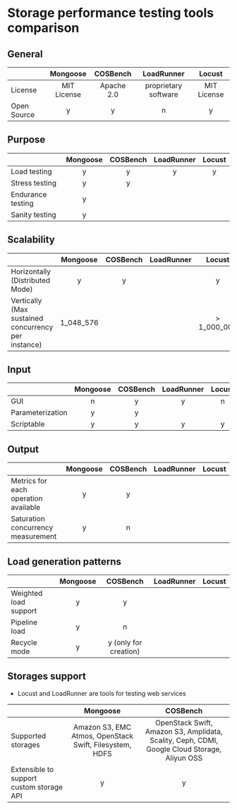 # Storage performance testing tools comparison

## General
|                   | Mongoose  | COSBench | LoadRunner         | Locust |
| ---               | :---:     | :---:    | :---:              | :---:  |
| License           |MIT License|Apache 2.0|proprietary software|MIT License|
| Open Source       | y         |  y       |      n             |    y   |

## Purpose
|                   | Mongoose  | COSBench | LoadRunner | Locust |
| ---               | :---:     | :---:    | :---:      | :---:  |
| Load testing      |     y     |    y     |     y      |   y    |
| Stress testing    |     y     |    y     |            |        |
| Endurance testing |     y     |          |            |        |
| Sanity testing    |     y     |          |            |        |

## Scalability
|                                                    | Mongoose  | COSBench | LoadRunner | Locust |
| ---                                                | :---:     | :---:    | :---:      | :---:  |
| Horizontally (Distributed Mode)                    |     y     |     y    |            |    y   |
| Vertically (Max sustained concurrency per instance)|1_048_576  |          |            |> 1_000_000|

## Input
|                  | Mongoose  | COSBench | LoadRunner | Locust |
| ---              | :---:     | :---:    | :---:      | :---:  |
| GUI              |      n    |     y    |    y       |   n    |
| Parameterization |      y    |     y    |            |        |
| Scriptable       |     y     |    y     |     y      |    y   |

## Output
|                                      | Mongoose  | COSBench | LoadRunner | Locust |
| ---                                  | :---:     | :---:    | :---:      | :---:  |
| Metrics for each operation available |     y     |     y    |            |        |
| Saturation concurrency measurement   |     y     |     n    |            |        |

## Load generation patterns
|                       | Mongoose  | COSBench | LoadRunner | Locust |
| ---                   | :---:     | :---:    | :---:      | :---:  |
| Weighted load support |      y    |   y      |            |        |
| Pipeline load         |      y    |   n      |            |        |
| Recycle mode          |      y    |y (only for creation)|            |        |

## Storages support

* Locust and LoadRunner are tools for testing web services

|                                          | Mongoose  | COSBench |
| ---                                      | :---:     | :---:    |
| Supported storages                       |Amazon S3, EMC Atmos, OpenStack Swift, Filesystem, HDFS|OpenStack Swift, Amazon S3, Amplidata, Scality, Ceph, CDMI, Google Cloud Storage, Aliyun OSS|
| Extensible to support custom storage API |    y      |    y     |
